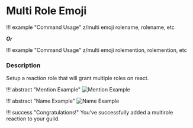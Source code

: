 # Multi Role Emoji

!!! example "Command Usage"
    z/multi emoji rolename, rolename, etc

***Or*** 

!!! example "Command Usage"
    z/multi emoji rolemention, rolemention, etc


### Description

Setup a reaction role that will grant multiple roles on react.

!!! abstract "Mention Example"
    ![Mention Example](https://i.imjake.me/files/uqz3l.png)

!!! abstract "Name Example"
    ![Name Example](https://i.imjake.me/files/e99gu.png)

!!! success "Congratulations!"
    You've successfully added a multirole reaction to your guild.
